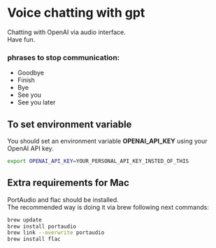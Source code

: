 # Voice chatting with gpt
Chatting with OpenAI via audio interface.<br>
Have fun.


### phrases to stop communication:
- Goodbye
- Finish
- Bye
- See you
- See you later

## To set environment variable
You should set an environment variable **OPENAI_API_KEY** using your OpenAI API key.

```sh
export OPENAI_API_KEY=YOUR_PERSONAL_API_KEY_INSTED_OF_THIS
```

## Extra requirements for Mac
PortAudio and flac should be installed.<br>
The recommended way is doing it via brew following next commands:

```sh
brew update
brew install portaudio
brew link --overwrite portaudio
brew install flac
```
